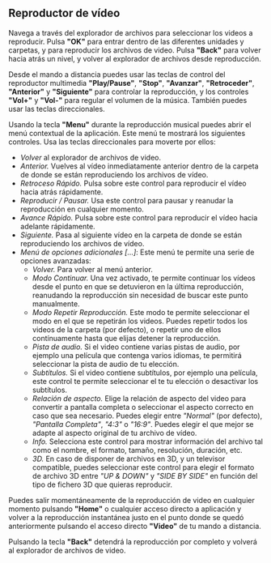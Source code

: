## Reproductor de vídeo

Navega a través del explorador de archivos para seleccionar los videos a reproducir.
Pulsa **"OK"** para entrar dentro de las diferentes unidades y carpetas, y para reproducir los archivos de video. Pulsa **"Back"** para volver hacia atrás un nivel, y volver al explorador de archivos desde reproducción.

Desde el mando a distancia puedes usar las teclas de control del reproductor multimedia **"Play/Pause"**, **"Stop"**, **"Avanzar"**, **"Retroceder"**, **"Anterior"** y **"Siguiente"** para controlar la reproducción, y los controles **"Vol+"** y **"Vol-"** para regular el volumen de la música. También puedes usar las teclas direccionales.

Usando la tecla **"Menu"** durante la reproducción musical puedes abrir el menú contextual de la aplicación. Este menú te mostrará los siguientes controles. Usa las teclas direccionales para moverte por ellos:

- *Volver* al explorador de archivos de video.
- *Anterior.* Vuelves al vídeo inmediatamente anterior dentro de la carpeta de donde se están reproduciendo los archivos de vídeo.
- *Retroceso Rápido.* Pulsa sobre este control para reproducir el vídeo hacia atrás rápidamente.
- *Reproducir / Pausar.* Usa este control para pausar y reanudar la reproducción en cualquier momento.
- *Avance Rápido.* Pulsa sobre este control para reproducir el vídeo hacia adelante rápidamente.
- *Siguiente.* Pasa al siguiente vídeo en la carpeta de donde se están reproduciendo los archivos de vídeo.
- *Menú de opciones adicionales [...]*: Este menú te permite una serie de opciones avanzadas:
    * *Volver.* Para volver al menú anterior.
    * *Modo Continuar.* Una vez activado, te permite continuar los vídeos desde el punto en que se detuvieron en la última reproducción, reanudando la reproducción sin necesidad de buscar este punto manualmente.
    * *Modo Repetir Reproducción.* Este modo te permite seleccionar el modo en el que se repetirán los videos. Puedes repetir todos los videos de la carpeta (por defecto), o repetir uno de ellos contínuamente hasta que elijas detener la reproducción.
    * *Pista de audio.* Si el video contiene varias pistas de audio, por ejemplo una película que contenga varios idiomas, te permitirá seleccionar la pista de audio de tu elección.
    * *Subtítulos.* Si el video contiene subtítulos, por ejemplo una película, este control te permite seleccionar el te tu elección o desactivar los subtítulos.
    * *Relación de aspecto.* Elige la relación de aspecto del video para convertir a pantalla completa o seleccionar el aspecto correcto en caso que sea necesario. Puedes elegir entre *"Normal"* (por defecto), *"Pantalla Completa"*, *"4:3"* o *"16:9"*. Puedes elegir el que mejor se adapte al aspecto original de tu archivo de vídeo.
    * *Info.* Selecciona este control para mostrar información del archivo tal como el nombre, el formato, tamaño, resolución, duración, etc.
    * *3D.* En caso de disponer de archivos en 3D, y un televisor compatible, puedes seleccionar este control para elegir el formato de archivo 3D entre *"UP & DOWN"* y *"SIDE BY SIDE"* en función del tipo de fichero 3D que quieras reproducir.

Puedes salir momentáneamente de la reproducción de video en cualquier momento pulsando **"Home"** o cualquier acceso directo a aplicación y volver a la reproducción instantánea justo en el punto donde se quedó anteriormente pulsando el acceso directo **"Video"** de tu mando a distancia. 

Pulsando la tecla **"Back"** detendrá la reproducción por completo y volverá al explorador de archivos de video.

